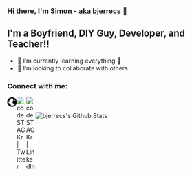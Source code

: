 ### Hi there, I'm Simon - aka [bjerrecs][website] 👋

## I'm a Boyfriend, DIY Guy, Developer, and Teacher!!
- 🌱 I’m currently learning everything 🤣
- 👯 I’m looking to collaborate with others

### Connect with me:

[<img align="left" alt="codeSTACKr.com" width="22px" src="https://raw.githubusercontent.com/iconic/open-iconic/master/svg/globe.svg" />][website]
[<img align="left" alt="codeSTACKr | Twitter" width="22px" src="https://cdn.jsdelivr.net/npm/simple-icons@v3/icons/twitter.svg" />][twitter]
[<img align="left" alt="codeSTACKr | LinkedIn" width="22px" src="https://cdn.jsdelivr.net/npm/simple-icons@v3/icons/linkedin.svg" />][linkedin]

<br />
<br />


<img align="left" alt="bjerrecs's Github Stats" src="https://github-readme-stats.vercel.app/api?username=bjerrecs&show_icons=true&hide_border=true" />

[website]: https://bjerre.cloud
[twitter]:https://twitter.com/bjerrecs
[linkedin]: https://www.linkedin.com/in/simonbjerre/